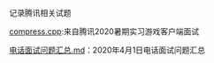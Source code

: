 记录腾讯相关试题

[compress.cpp](https://github.com/Vae1997/Review-Coding/blob/master/Coding/tencent/compress.cpp):来自腾讯2020暑期实习游戏客户端面试

[电话面试问题汇总.md](https://github.com/Vae1997/Review-Coding/blob/master/Coding/tencent/4.1%E7%94%B5%E8%AF%9D%E9%9D%A2%E8%AF%95%E9%97%AE%E9%A2%98%E6%B1%87%E6%80%BB.md)：2020年4月1日电话面试问题汇总
